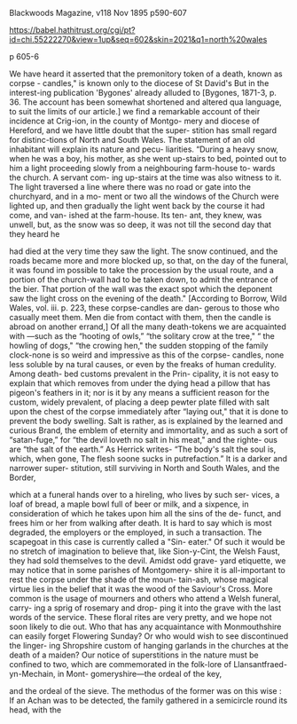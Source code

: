 
Blackwoods Magazine, v118 Nov 1895 p590-607

https://babel.hathitrust.org/cgi/pt?id=chi.55222270&view=1up&seq=602&skin=2021&q1=north%20wales

p 605-6

We have heard it asserted that
the premonitory token of a death, known as
corpse - candles," is
known only to the diocese of St David's
But in the interest-ing publication 'Bygones' already
alluded to [Bygones, 1871-3, p. 36. The account has been somewhat shortened and altered
qua language, to suit the limits of our article.]  we find a remarkable
 account of their incidence at Crig-ion, in the county of Montgo-
mery and diocese of Hereford, and
we have little doubt that the super-
stition has small regard for distinc-tions of North and South Wales.
The statement of an old inhabitant
 will explain its nature and pecu-
  liarities. “During a heavy snow,
  when he was a boy, his mother, as
  she went up-stairs to bed, pointed
   out to him a light proceeding slowly
   from a neighbouring farm-house to-
    wards the church. A servant com-
     ing up-stairs at the time was also
      witness to it. The light traversed a
       line where there was no road or gate
       into the churchyard, and in a mo-
     ment or two all the windows of the
     Church were lighted up, and then
     gradually the light went back by
      the course it had come, and van-
       ished at the farm-house. Its ten-
        ant, they knew, was unwell, but, as
        the snow was so deep, it was not till
         the second day that they heard he

had died at the very time they saw
the light. The snow continued,
and the roads became more and
more blocked up, so that, on the
day of the funeral, it was found im 
possible to take the procession by
the usual route, and a portion of 
the church-wall had to be taken 
down, to admit the entrance of the
bier. That portion of the wall was
the exact spot which the deponent
saw the light cross on the evening
of the death." [According to Borrow, Wild Wales, vol. iii. p. 223, these corpse-candles are dan-
gerous to those who casually meet them. Men die from contact with them, then
the candle is abroad on another errand,] Of all the many
death-tokens we are acquainted with
—such as the “hooting of owls,” 
“the solitary crow at the tree," “ the
howling of dogs," “the crowing 
hen," the sudden stopping of the 
family clock-none is so weird and
impressive as this of the corpse-
candles, none less soluble by na 
tural causes, or even by the freaks
of human credulity. Among death- 
bed customs prevalent in the Prin- 
cipality, it is not easy to explain
that which removes from under
the dying head a pillow that has
pigeon's feathers in it; nor is it by 
any means a sufficient reason for 
the custom, widely prevalent, of 
placing a deep pewter plate filled 
with salt upon the chest of the 
corpse immediately after “laying
out," that it is done to prevent the
body swelling. Salt is rather, as is 
explained by the learned and curious 
Brand, the emblem of eternity and
immortality, and as such a sort of 
“satan-fuge,” for “the devil loveth 
no salt in his meat," and the righte-
ous are “the salt of the earth.” 
As Herrick writes-
“The body's salt the soul is, which, when 
gone, The flesh soone sucks in putrefaction.”
It is a darker and narrower super- 
stitution, still surviving in North 
and South Wales, and the Border,

which at a funeral hands over to a
 hireling, who lives by such ser-
 vices, a loaf of bread, a maple bowl
 full of beer or milk, and a sixpence,
in consideration of which he takes
 upon him all the sins of the de-
funct, and frees him or her from
walking after death. It is hard to
 say which is most degraded, the
 employers or the employed, in such
 a transaction. The scapegoat in
 this case is currently called a "Sin-
 eater." Of such it would be no
 stretch of imagination to believe
that, like Sion-y-Cint, the Welsh
 Faust, they had sold themselves to
the devil. Amidst odd grave-
yard etiquette, we may notice that
 in some parishes of Montgomery-
 shire it is all-important to rest the
corpse under the shade of the moun-
 tain-ash, whose magical virtue lies in
the belief that it was the wood of
the Saviour's Cross. More common
 is the usage of mourners and others
 who attend a Welsh funeral, carry-
 ing a sprig of rosemary and drop-
ping it into the grave with the last
words of the service. These floral
rites are very pretty, and we hope
not soon likely to die out. Who
that has any acquaintance with
 Monmouthshire can easily forget
 Flowering Sunday? Or who would
wish to see discontinued the linger-
ing Shropshire custom of hanging
 garlands in the churches at the
death of a maiden? Our notice of
superstitions in the nature
 must be confined to two, which are
commemorated in the folk-lore of
Llansantfraed-yn-Mechain, in Mont-
gomeryshire—the ordeal of the key,

and the ordeal of the sieve. The
 methodus of the former was on
this wise : If an Achan was to be
detected, the family gathered in a
 semicircle round its head, with the


